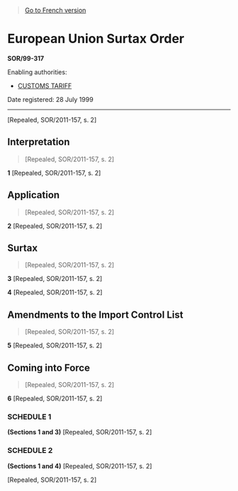 > [Go to French version](/fr/Règlements/Décrets,%20ordonnances%20et%20règlements%20statutaires/99/317.md)

# European Union Surtax Order

**SOR/99-317**

Enabling authorities: 
- [CUSTOMS TARIFF](/en/Acts/Statutes%20of%20Canada/1997/c.%2036.md)

Date registered: 28 July 1999

----------


[Repealed, SOR/2011-157, s. 2]



## Interpretation
> [Repealed, SOR/2011-157, s. 2]



**1** [Repealed, SOR/2011-157, s. 2]




## Application
> [Repealed, SOR/2011-157, s. 2]



**2** [Repealed, SOR/2011-157, s. 2]




## Surtax
> [Repealed, SOR/2011-157, s. 2]



**3** [Repealed, SOR/2011-157, s. 2]



**4** [Repealed, SOR/2011-157, s. 2]




## Amendments to the Import Control List
> [Repealed, SOR/2011-157, s. 2]



**5** [Repealed, SOR/2011-157, s. 2]




## Coming into Force
> [Repealed, SOR/2011-157, s. 2]



**6** [Repealed, SOR/2011-157, s. 2]




### **SCHEDULE 1** 
**(Sections 1 and 3)**
[Repealed, SOR/2011-157, s. 2]




### **SCHEDULE 2** 
**(Sections 1 and 4)**
[Repealed, SOR/2011-157, s. 2]


[Repealed, SOR/2011-157, s. 2]


